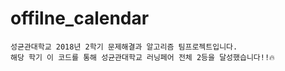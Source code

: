 # offilne_calendar
    성균관대학교 2018년 2학기 문제해결과 알고리즘 팀프로젝트입니다.
    해당 학기 이 코드를 통해 성균관대학교 러닝페어 전체 2등을 달성했습니다!!🔥
    
    
